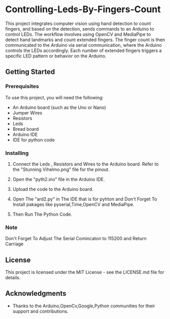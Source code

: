 # Controlling-Leds-By-Fingers-Count
This project integrates computer vision using hand detection to count fingers, and based on the detection, sends commands to an Arduino to control LEDs. The workflow involves using OpenCV and MediaPipe to detect hand landmarks and count extended fingers. The finger count is then communicated to the Arduino via serial communication, where the Arduino controls the LEDs accordingly. Each number of extended fingers triggers a specific LED pattern or behavior on the Arduino.
## Getting Started

### Prerequisites 
To use this project, you will need the following:


  - An Arduino board (such as the Uno or Nano)
  - Jumper Wires
  - Resistors
  - Leds
  - Bread board 
  - Arduino IDE 
  - IDE for python code
### Installing

1. Connect the Leds , Resistors  and Wires  to the Arduino board. Refer to the   "Stunning Vihelmo.png" file for the pinout.

2. Open the "pyth2.ino" file in the Arduino IDE.

3. Upload the code to the Arduino board.

4. Open The "ard2.py" in The  IDE that is for pyhton and Don't Forget To Install pakages like pyserial,Time,OpenCV and MediaPipe.

5. Then Run The Python Code.

### Note
Don't Forget To Adjust The  Serial Comincaton to 115200 and Return Carriage 



## License

This project is licensed under the MIT License - see the LICENSE.md file for details.

## Acknowledgments
- Thanks to the Arduino,OpenCv,Google,Python communities for their support and contributions.
